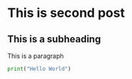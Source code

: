 # This is second post

## This is a subheading

This is a paragraph

```python
print("Hello World")
```
